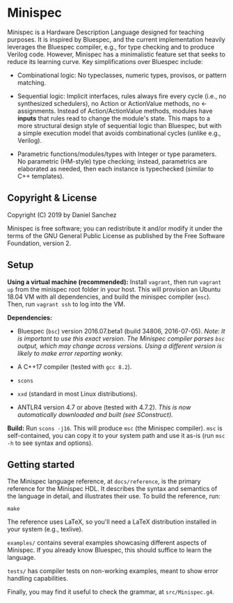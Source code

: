 Minispec
========

Minispec is a Hardware Description Language designed for teaching purposes. It
is inspired by Bluespec, and the current implementation heavily leverages the
Bluespec compiler, e.g., for type checking and to produce Verilog code.
However, Minispec has a minimalistic feature set that seeks to reduce its
learning curve. Key simplifications over Bluespec include:

* Combinational logic: No typeclasses, numeric types, provisos, or pattern
  matching.

* Sequential logic: Implicit interfaces, rules always fire every cycle (i.e.,
  no synthesized schedulers), no Action or ActionValue methods, no <-
  assignments. Instead of Action/ActionValue methods, modules have **inputs**
  that rules read to change the module's state. This maps to a more structural
  design style of sequential logic than Bluespec, but with a simple execution
  model that avoids combinational cycles (unlike e.g., Verilog).

* Parametric functions/modules/types with Integer or type parameters. No
  parametric (HM-style) type checking; instead, parametrics are elaborated
  as needed, then each instance is typechecked (similar to C++ templates).

Copyright & License
-------------------

Copyright (C) 2019 by Daniel Sanchez

Minispec is free software; you can redistribute it and/or modify it under the
terms of the GNU General Public License as published by the Free Software
Foundation, version 2.

Setup
-----

**Using a virtual machine (recommended):** Install `vagrant`, then run `vagrant
up` from the minispec root folder in your host. This will provision an Ubuntu
18.04 VM with all dependencies, and build the minispec compiler (`msc`). Then,
run `vagrant ssh` to log into the VM.

**Dependencies:**

* Bluespec (`bsc`) version 2016.07.beta1 (build 34806, 2016-07-05).
  *Note: It is important to use this exact version. The Minispec compiler
  parses `bsc` output, which may change across versions. Using a different
  version is likely to make error reporting wonky.*

* A C++17 compiler (tested with `gcc 8.2`).

* `scons`

* `xxd` (standard in most Linux distributions). 

* ANTLR4 version 4.7 or above (tested with 4.7.2).
  *This is now automatically downloaded and built (see SConstruct).*

**Build:** Run `scons -j16`. This will produce `msc` (the Minispec compiler).
`msc` is self-contained, you can copy it to your system path and use it as-is
(run `msc -h` to see syntax and options).

Getting started
---------------

The Minispec language reference, at `docs/reference`, is the primary reference
for the Minispec HDL. It describes the syntax and semantics of the language in
detail, and illustrates their use. To build the reference, run:
```cd docs/reference
make
```
The reference uses LaTeX, so you'll need a LaTeX distribution installed in your
system (e.g., texlive).

`examples/` contains several examples showcasing different aspects of Minispec.
If you already know Bluespec, this should suffice to learn the language.

`tests/` has compiler tests on non-working examples, meant to show error
handling capabilities.

Finally, you may find it useful to check the grammar, at `src/Minispec.g4`.

